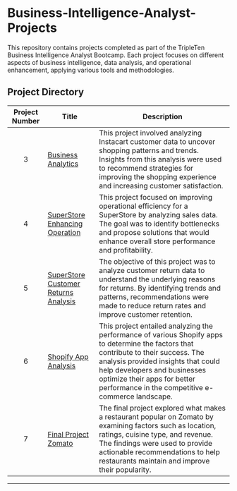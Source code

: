 # Business-Intelligence-Analyst-Projects

This repository contains projects completed as part of the TripleTen Business Intelligence Analyst Bootcamp. Each project focuses on different aspects of business intelligence, data analysis, and operational enhancement, applying various tools and methodologies.

## Project Directory

| Project Number | Title | Description |
| :------------: | ----- | ----------- |
| 3 | [Business Analytics](https://github.com/Emirachand/Business-Intelligence-Analyst-Projects/tree/main/Sprint%203%20Business%20Analytics) | This project involved analyzing Instacart customer data to uncover shopping patterns and trends. Insights from this analysis were used to recommend strategies for improving the shopping experience and increasing customer satisfaction. |
| 4 | [SuperStore Enhancing Operation](https://github.com/Emirachand/Business-Intelligence-Analyst-Projects/tree/main/Sprint%204%20SuperStore_Enhancing_Operation) | This project focused on improving operational efficiency for a SuperStore by analyzing sales data. The goal was to identify bottlenecks and propose solutions that would enhance overall store performance and profitability. |
| 5 | [SuperStore Customer Returns Analysis](https://github.com/Emirachand/Business-Intelligence-Analyst-Projects/tree/main/Sprint%205%20SuperStore_Customer_Returns_Analysis) | The objective of this project was to analyze customer return data to understand the underlying reasons for returns. By identifying trends and patterns, recommendations were made to reduce return rates and improve customer retention. |
| 6 | [Shopify App Analysis](https://github.com/Emirachand/Business-Intelligence-Analyst-Projects/tree/main/Spint%206%20Shopify_App_Analysis) | This project entailed analyzing the performance of various Shopify apps to determine the factors that contribute to their success. The analysis provided insights that could help developers and businesses optimize their apps for better performance in the competitive e-commerce landscape. |
| 7 | [Final Project Zomato](https://github.com/Emirachand/Business-Intelligence-Analyst-Projects/tree/main/Sprint%207%20Final%20Project%20Zomato) | The final project explored what makes a restaurant popular on Zomato by examining factors such as location, ratings, cuisine type, and revenue. The findings were used to provide actionable recommendations to help restaurants maintain and improve their popularity. |

---

